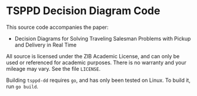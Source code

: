 # TSPPD Decision Diagram Code

This source code accompanies the paper:

* Decision Diagrams for Solving Traveling Salesman Problems with Pickup and Delivery in Real Time

All source is licensed under the ZIB Academic License, and can only be used 
or referenced for academic purposes. There is no warranty and your mileage 
may vary. See the file `LICENSE`.

Building `tsppd-dd` requires `go`, and has only been tested on Linux. To build
it, run `go build`.
